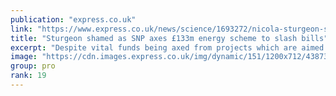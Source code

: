 ```yaml
---
publication: "express.co.uk"
link: "https://www.express.co.uk/news/science/1693272/nicola-sturgeon-snp-energy-efficiency-scheme-bills-133-million-empty-promises-cop27"
title: "Sturgeon shamed as SNP axes £133m energy scheme to slash bills"
excerpt: "Despite vital funds being axed from projects which are aimed at lowering household energy bills - the Scottish Government insists it is 'committed to its current plans'."
image: "https://cdn.images.express.co.uk/img/dynamic/151/1200x712/4387388.jpg?r=1667832836001"
group: pro
rank: 19
---
```

